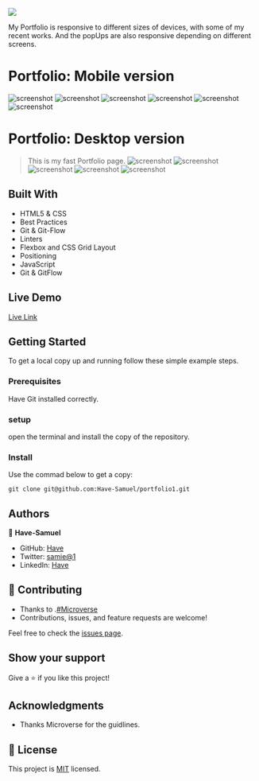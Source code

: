 ![](https://img.shields.io/badge/Microverse-blueviolet)


My Portfolio is responsive to different sizes of devices, with some of my recent works.
And the popUps are also responsive depending on different screens.

# Portfolio: Mobile version 
![screenshot](./images/p-mob1.png)
![screenshot](./images/p-mob2.png)
![screenshot](./images/p-mob3.png)
![screenshot](./images/p-mob4.png)
![screenshot](./images/p-mob5.png)
![screenshot](./images/p-mob6.png)

# Portfolio: Desktop version 

> This is my fast Portfolio page.
![screenshot](./images/Image1.png)
![screenshot](./images/Image2.png)
![screenshot](./images/Image3.png)
![screenshot](./images/Image4.png)
![screenshot](./images/Image5.png)


## Built With

- HTML5 & CSS
- Best Practices
- Git & Git-Flow
- Linters
- Flexbox and CSS Grid Layout
- Positioning
- JavaScript
- Git & GitFlow
## Live Demo

[Live Link](https://my-portifolio-git-dev-have-samuel.vercel.app/)


## Getting Started

To get a local copy up and running follow these simple example steps.

### Prerequisites
Have Git  installed correctly.

### setup
open the terminal and install the copy of the repository.

### Install
Use the commad below to get a copy:
```
git clone git@github.com:Have-Samuel/portfolio1.git
```
## Authors

👤 **Have-Samuel**

- GitHub: [Have](https://github.com/Have-Samuel)
- Twitter: [samie@1](https://twitter.com/samhave1)
- LinkedIn: [Have](https://www.linkedin.com/in/have-samuel/)

## 🤝 Contributing

- Thanks to .[#Microverse](https://www.microverse.org/)
- Contributions, issues, and feature requests are welcome!

Feel free to check the [issues page](https://github.com/Have-Samuel/my-Portifolio/issues).

## Show your support

Give a ⭐️ if you like this project!

## Acknowledgments

- Thanks Microverse for the guidlines.

## 📝 License

This project is [MIT](./MIT.md) licensed.
